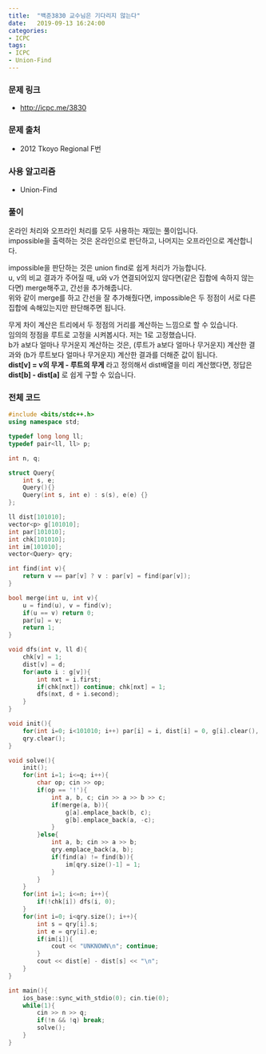 ```yaml
---
title:  "백준3830 교수님은 기다리지 않는다"
date:   2019-09-13 16:24:00
categories:
- ICPC
tags:
- ICPC
- Union-Find
---
```


### 문제 링크
* http://icpc.me/3830

### 문제 출처
* 2012 Tkoyo Regional F번

### 사용 알고리즘
* Union-Find

### 풀이
온라인 처리와 오프라인 처리를 모두 사용하는 재밌는 풀이입니다.<br>
impossible을 출력하는 것은 온라인으로 판단하고, 나머지는 오프라인으로 계산합니다.

impossible을 판단하는 것은 union find로 쉽게 처리가 가능합니다.<br>
u, v의 비교 결과가 주어질 때, u와 v가 연결되어있지 않다면(같은 집합에 속하지 않는다면) merge해주고, 간선을 추가해줍니다.<br>
위와 같이 merge를 하고 간선을 잘 추가해줬다면, impossible은 두 정점이 서로 다른 집합에 속해있는지만 판단해주면 됩니다.

무게 차이 계산은 트리에서 두 정점의 거리를 계산하는 느낌으로 할 수 있습니다.<br>
임의의 정점을 루트로 고정을 시켜봅시다. 저는 1로 고정했습니다.<br>
b가 a보다 얼마나 무거운지 계산하는 것은, (루트가 a보다 얼마나 무거운지) 계산한 결과와 (b가 루트보다 얼마나 무거운지) 계산한 결과를 더해준 값이 됩니다.<br>
**dist[v] = v의 무게 - 루트의 무게** 라고 정의해서 dist배열을 미리 계산했다면, 정답은 **dist[b] - dist[a]** 로 쉽게 구할 수 있습니다.

### 전체 코드
```cpp
#include <bits/stdc++.h>
using namespace std;

typedef long long ll;
typedef pair<ll, ll> p;

int n, q;

struct Query{
	int s, e;
	Query(){}
	Query(int s, int e) : s(s), e(e) {}
};

ll dist[101010];
vector<p> g[101010];
int par[101010];
int chk[101010];
int im[101010];
vector<Query> qry;

int find(int v){
	return v == par[v] ? v : par[v] = find(par[v]);
}

bool merge(int u, int v){
	u = find(u), v = find(v);
	if(u == v) return 0;
	par[u] = v;
	return 1;
}

void dfs(int v, ll d){
	chk[v] = 1;
	dist[v] = d;
	for(auto i : g[v]){
		int nxt = i.first;
		if(chk[nxt]) continue; chk[nxt] = 1;
		dfs(nxt, d + i.second);
	}
}

void init(){
	for(int i=0; i<101010; i++) par[i] = i, dist[i] = 0, g[i].clear(), chk[i] = 0, im[i] = 0;
	qry.clear();
}

void solve(){
	init();
	for(int i=1; i<=q; i++){
		char op; cin >> op;
		if(op == '!'){
			int a, b, c; cin >> a >> b >> c;
			if(merge(a, b)){
				g[a].emplace_back(b, c);
				g[b].emplace_back(a, -c);
			}
		}else{
			int a, b; cin >> a >> b;
			qry.emplace_back(a, b);
			if(find(a) != find(b)){
				im[qry.size()-1] = 1;
			}
		}
	}
	for(int i=1; i<=n; i++){
		if(!chk[i]) dfs(i, 0);
	}
	for(int i=0; i<qry.size(); i++){
		int s = qry[i].s;
		int e = qry[i].e;
		if(im[i]){
			cout << "UNKNOWN\n"; continue;
		}
		cout << dist[e] - dist[s] << "\n";
	}
}

int main(){
	ios_base::sync_with_stdio(0); cin.tie(0);
	while(1){
		cin >> n >> q;
		if(!n && !q) break;
		solve();
	}
}
```
